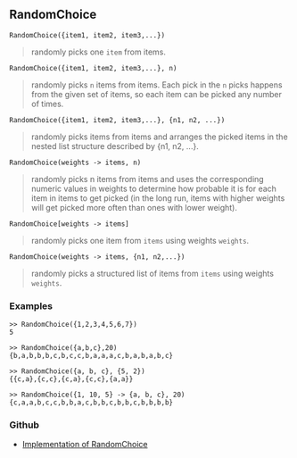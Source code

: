 ## RandomChoice

```
RandomChoice({item1, item2, item3,...})
```

> randomly picks one `item` from items. 
 
```
RandomChoice({item1, item2, item3,...}, n)
```

> randomly picks `n` items from items. Each pick in the `n` picks happens from the given set of items, so each item can be picked any number of times.

```
RandomChoice({item1, item2, item3,...}, {n1, n2, ...})
```
 
> randomly picks items from items and arranges the picked items in the nested list structure described by {n1, n2, ...}.

```
RandomChoice(weights -> items, n)
```

> randomly picks n items from items and uses the corresponding numeric values in weights to determine how probable it is for each item in items to get picked (in the long run, items with higher weights will get picked more often than ones with lower weight).

```
RandomChoice[weights -> items]
```

> randomly picks one item from `items` using weights `weights`.

```
RandomChoice(weights -> items, {n1, n2,...})
```

> randomly picks a structured list of items from `items` using weights `weights`.

### Examples

```
>> RandomChoice({1,2,3,4,5,6,7})
5

>> RandomChoice({a,b,c},20)
{b,a,b,b,b,c,b,c,c,b,a,a,a,c,b,a,b,a,b,c}

>> RandomChoice({a, b, c}, {5, 2})
{{c,a},{c,c},{c,a},{c,c},{a,a}}
      
>> RandomChoice({1, 10, 5} -> {a, b, c}, 20)
{c,a,a,b,c,c,b,b,a,c,b,b,c,b,b,c,b,b,b,b}
```

### Github

* [Implementation of RandomChoice](https://github.com/axkr/symja_android_library/blob/master/symja_android_library/matheclipse-core/src/main/java/org/matheclipse/core/builtin/RandomFunctions.java#L122) 
